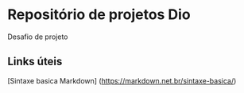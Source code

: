 # Repositório de projetos Dio
Desafio de projeto 

## Links úteis
[Sintaxe basica Markdown] (https://markdown.net.br/sintaxe-basica/)
